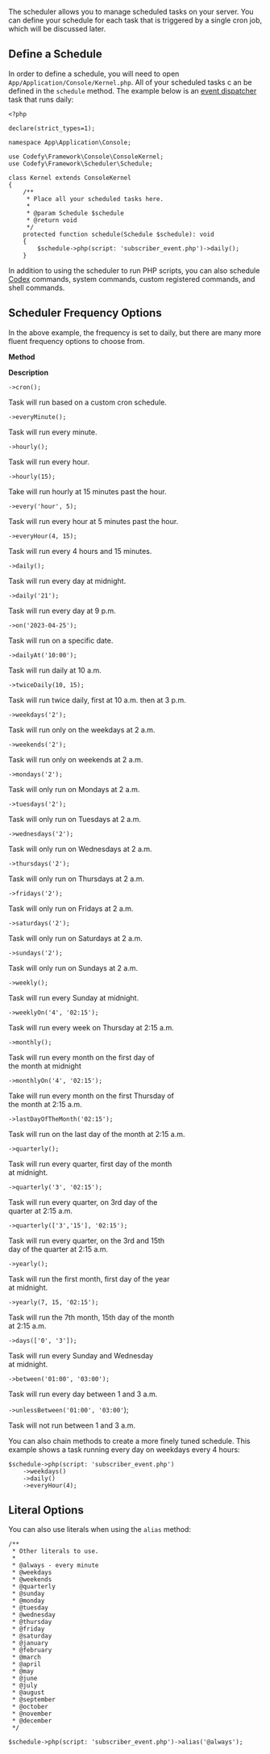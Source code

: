 The scheduler allows you to manage scheduled tasks on your server. You can define your schedule for each task that is 
triggered by a single cron job, which will be discussed later.

Define a Schedule
-----------------

In order to define a schedule, you will need to open `App/Application/Console/Kernel.php`. All of your scheduled tasks c
an be defined in the `schedule` method. The example below is an [event dispatcher](https://codefyphp.com/knowledgebase/event-dispatcher/) task that runs daily:

    <?php
    
    declare(strict_types=1);
    
    namespace App\Application\Console;
    
    use Codefy\Framework\Console\ConsoleKernel;
    use Codefy\Framework\Scheduler\Schedule;
    
    class Kernel extends ConsoleKernel
    {
        /**
         * Place all your scheduled tasks here.
         *
         * @param Schedule $schedule
         * @return void
         */
        protected function schedule(Schedule $schedule): void
        {
            $schedule->php(script: 'subscriber_event.php')->daily();
        }

In addition to using the scheduler to run PHP scripts, you can also schedule [Codex](https://codefyphp.com/knowledgebase/codex/) 
commands, system commands, custom registered commands, and shell commands.

Scheduler Frequency Options
---------------------------

In the above example, the frequency is set to daily, but there are many more fluent frequency options to choose from.

**Method**

**Description**

`->cron();`

Task will run based on a custom cron schedule.

`->everyMinute();`

Task will run every minute.

`->hourly();`

Task will run every hour.

`->hourly(15);`

Take will run hourly at 15 minutes past the hour.

`->every('hour', 5);`

Task will run every hour at 5 minutes past the hour.

`->everyHour(4, 15);`

Task will run every 4 hours and 15 minutes.

`->daily();`

Task will run every day at midnight.

`->daily('21');`

Task will run every day at 9 p.m.

`->on('2023-04-25');`

Task will run on a specific date.

`->dailyAt('10:00');`

Task will run daily at 10 a.m.

`->twiceDaily(10, 15);`

Task will run twice daily, first at 10 a.m. then at 3 p.m.

`->weekdays('2');`

Task will run only on the weekdays at 2 a.m.

`->weekends('2');`

Task will run only on weekends at 2 a.m.

`->mondays('2');`

Task will only run on Mondays at 2 a.m.

`->tuesdays('2');`

Task will only run on Tuesdays at 2 a.m.

`->wednesdays('2');`

Task will only run on Wednesdays at 2 a.m.

`->thursdays('2');`

Task will only run on Thursdays at 2 a.m.

`->fridays('2');`

Task will only run on Fridays at 2 a.m.

`->saturdays('2');`

Task will only run on Saturdays at 2 a.m.

`->sundays('2');`

Task will only run on Sundays at 2 a.m.

`->weekly();`

Task will run every Sunday at midnight.

`->weeklyOn('4', '02:15');`

Task will run every week on Thursday at 2:15 a.m.

`->monthly();`

Task will run every month on the first day of  
the month at midnight

`->monthlyOn('4', '02:15');`

Take will run every month on the first Thursday of  
the month at 2:15 a.m.

`->lastDayOfTheMonth('02:15');`

Task will run on the last day of the month at 2:15 a.m.

`->quarterly();`

Task will run every quarter, first day of the month  
at midnight.

`->quarterly('3', '02:15');`

Task will run every quarter, on 3rd day of the  
quarter at 2:15 a.m.

`->quarterly(['3','15'], '02:15');`

Task will run every quarter, on the 3rd and 15th  
day of the quarter at 2:15 a.m.

`->yearly();`

Task will run the first month, first day of the year  
at midnight.

`->yearly(7, 15, '02:15');`

Task will run the 7th month, 15th day of the month  
at 2:15 a.m.

`->days(['0', '3']);`

Task will run every Sunday and Wednesday  
at midnight.

`->between('01:00', '03:00');`

Task will run every day between 1 and 3 a.m.

`->unlessBetween('01:00', '03:00'`);

Task will not run between 1 and 3 a.m.

You can also chain methods to create a more finely tuned schedule. This example shows a task running every day on 
weekdays every 4 hours:

    $schedule->php(script: 'subscriber_event.php')
        ->weekdays()
        ->daily()
        ->everyHour(4);

Literal Options
---------------

You can also use literals when using the `alias` method:

    /**
     * Other literals to use.
     * 
     * @always - every minute
     * @weekdays
     * @weekends
     * @quarterly
     * @sunday
     * @monday
     * @tuesday
     * @wednesday
     * @thursday
     * @friday
     * @saturday
     * @january
     * @february
     * @march
     * @april
     * @may
     * @june
     * @july
     * @august
     * @september
     * @october
     * @november
     * @december
     */
    
    $schedule->php(script: 'subscriber_event.php')->alias('@always');